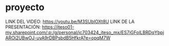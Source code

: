 # proyecto

LINK DEL VIDEO: https://youtu.be/M3SUbIOXt8U
LINK DE LA PRESENTACIÓN: https://iteso01-my.sharepoint.com/:p:/g/personal/ic703424_iteso_mx/ES7iGFolLBRDqYbpjAROi2UBwOJ-uyA9rDBPsbdB5HfkrA?e=opqM7W

